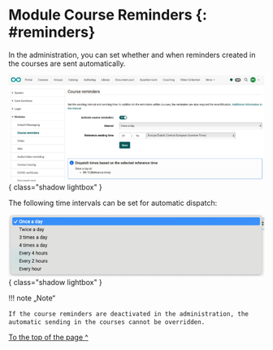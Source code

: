 # Module Course Reminders {: #reminders}


In the administration, you can set whether and when reminders created in the courses are sent automatically.

![modules_course_reminders_v1_en.png](assets/modules_course_reminders_v1_en.png){ class="shadow lightbox" }  

The following time intervals can be set for automatic dispatch:

![modules_course_reminders_interval_v1_en.png](assets/modules_course_reminders_interval_v1_en.png){ class="shadow lightbox" }  


!!! note „Note“

    If the course reminders are deactivated in the administration, the automatic sending in the courses cannot be overridden.


[To the top of the page ^](#reminders)
